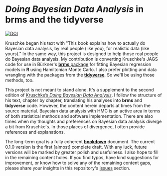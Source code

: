 # *Doing Bayesian Data Analysis* in brms and the tidyverse

[![DOI](https://zenodo.org/badge/142937787.svg)](https://zenodo.org/badge/latestdoi/142937787)

Kruschke began his text with "This book explains how to actually do Bayesian data analysis, by real people (like you), for realistic data (like yours)." In the same way, this project is designed to help those real people do Bayesian data analysis. My contribution is converting Kruschke's JAGS code for use in Bürkner's [**brms** package](https://github.com/paul-buerkner/brms) for fitting Bayesian regression models in **R** using Hamiltonian Monte Carlo. I also prefer plotting and data wrangling with the packages from the [**tidyverse**](http://style.tidyverse.org). So we'll be using those methods, too.

This project is not meant to stand alone. It's a supplement to the second edition of [Kruschke’s *Doing Bayesian Data Analysis*](https://sites.google.com/site/doingbayesiandataanalysis/). I follow the structure of his text, chapter by chapter, translating his analyses into **brms** and **tidyverse** code. However, the content herein departs at times from the source material. Bayesian data analysis with HMC is an active area in terms of both statistical methods and software implementation. There are also times when my thoughts and preferences on Bayesian data analysis diverge a bit from Kruschke's. In those places of divergence, I often provide references and explanations.

The long-term goal is a fully coherent [**bookdown**](https://bookdown.org) document. The current 0.1.0 version is the first [almost] complete draft. With any luck, future versions will be marked by greater polish and usefulness. I also hope to fill in the remaining content holes. If you find typos, have kind suggestions for improvement, or know how to solve any of the remaining content gaps, please share your insights in this repository's [issues](https://github.com/ASKurz/Doing-Bayesian-Data-Analysis-in-brms-and-the-tidyverse/issues) section.